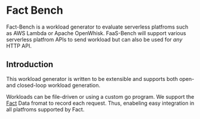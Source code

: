 # Fact Bench
Fact-Bench is a workload generator to evaluate serverless platfroms such as AWS Lambda or Apache OpenWhisk. FaaS-Bench will support various serverless platfrom APIs to send workload but can also be used for _any_ HTTP API. 

## Introduction
This workload generator is written to be extensible and supports both open- and closed-loop workload generation.

Workloads can be file-driven or using a custom go program. We support the [Fact](https://github.com/faas-facts/fact) Data fromat to record each request. Thus, enabeling easy integration in all platfroms supported by Fact.
